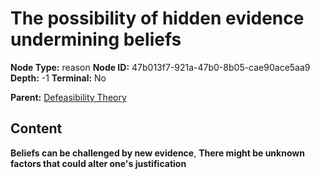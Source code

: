 # The possibility of hidden evidence undermining beliefs

**Node Type:** reason
**Node ID:** 47b013f7-921a-47b0-8b05-cae90ace5aa9
**Depth:** -1
**Terminal:** No

**Parent:** [Defeasibility Theory](defeasibility-theory.md)

## Content

**Beliefs can be challenged by new evidence**, **There might be unknown factors that could alter one's justification**
